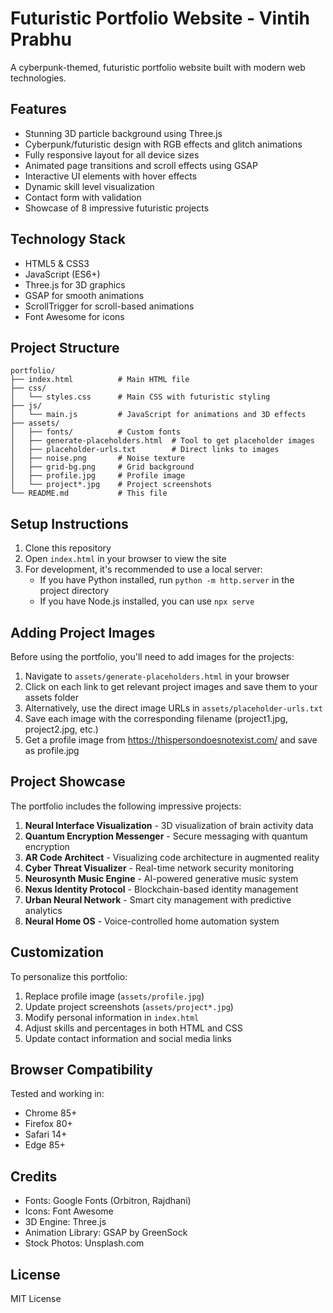 # Futuristic Portfolio Website - Vintih Prabhu

A cyberpunk-themed, futuristic portfolio website built with modern web technologies.

## Features

- Stunning 3D particle background using Three.js
- Cyberpunk/futuristic design with RGB effects and glitch animations
- Fully responsive layout for all device sizes
- Animated page transitions and scroll effects using GSAP
- Interactive UI elements with hover effects
- Dynamic skill level visualization
- Contact form with validation
- Showcase of 8 impressive futuristic projects

## Technology Stack

- HTML5 & CSS3
- JavaScript (ES6+)
- Three.js for 3D graphics
- GSAP for smooth animations
- ScrollTrigger for scroll-based animations
- Font Awesome for icons

## Project Structure

```
portfolio/
├── index.html          # Main HTML file
├── css/
│   └── styles.css      # Main CSS with futuristic styling
├── js/
│   └── main.js         # JavaScript for animations and 3D effects
├── assets/
│   ├── fonts/          # Custom fonts
│   ├── generate-placeholders.html  # Tool to get placeholder images
│   ├── placeholder-urls.txt        # Direct links to images
│   ├── noise.png       # Noise texture
│   ├── grid-bg.png     # Grid background
│   ├── profile.jpg     # Profile image
│   └── project*.jpg    # Project screenshots
└── README.md           # This file
```

## Setup Instructions

1. Clone this repository
2. Open `index.html` in your browser to view the site
3. For development, it's recommended to use a local server:
   - If you have Python installed, run `python -m http.server` in the project directory
   - If you have Node.js installed, you can use `npx serve`

## Adding Project Images

Before using the portfolio, you'll need to add images for the projects:

1. Navigate to `assets/generate-placeholders.html` in your browser
2. Click on each link to get relevant project images and save them to your assets folder
3. Alternatively, use the direct image URLs in `assets/placeholder-urls.txt`
4. Save each image with the corresponding filename (project1.jpg, project2.jpg, etc.)
5. Get a profile image from https://thispersondoesnotexist.com/ and save as profile.jpg

## Project Showcase

The portfolio includes the following impressive projects:

1. **Neural Interface Visualization** - 3D visualization of brain activity data
2. **Quantum Encryption Messenger** - Secure messaging with quantum encryption
3. **AR Code Architect** - Visualizing code architecture in augmented reality
4. **Cyber Threat Visualizer** - Real-time network security monitoring
5. **Neurosynth Music Engine** - AI-powered generative music system
6. **Nexus Identity Protocol** - Blockchain-based identity management
7. **Urban Neural Network** - Smart city management with predictive analytics
8. **Neural Home OS** - Voice-controlled home automation system

## Customization

To personalize this portfolio:

1. Replace profile image (`assets/profile.jpg`)
2. Update project screenshots (`assets/project*.jpg`)
3. Modify personal information in `index.html`
4. Adjust skills and percentages in both HTML and CSS
5. Update contact information and social media links

## Browser Compatibility

Tested and working in:
- Chrome 85+
- Firefox 80+
- Safari 14+
- Edge 85+

## Credits

- Fonts: Google Fonts (Orbitron, Rajdhani)
- Icons: Font Awesome
- 3D Engine: Three.js
- Animation Library: GSAP by GreenSock
- Stock Photos: Unsplash.com

## License

MIT License 